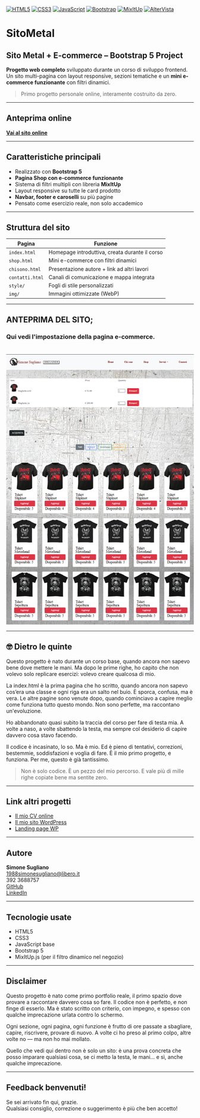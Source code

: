 [![HTML5](https://img.shields.io/badge/HTML5-E34F26?style=for-the-badge&logo=html5&logoColor=white)](INFOhtml.md)
[![CSS3](https://img.shields.io/badge/CSS3-1572B6?style=for-the-badge&logo=css3&logoColor=white)](INFOcss.md)
[![JavaScript](https://img.shields.io/badge/JavaScript-F7DF1E?style=for-the-badge&logo=javascript&logoColor=black)](INFOjs.md)
[![Bootstrap](https://img.shields.io/badge/Bootstrap-7952B3?style=for-the-badge&logo=bootstrap&logoColor=white)](INFObootstrap.md)
[![MixItUp](https://img.shields.io/badge/MixItUp.js-lightgrey?style=for-the-badge)](INFOmixitup.md)
[![AlterVista](https://img.shields.io/badge/AlterVista-F58220?style=for-the-badge)](INFOaltervista.md)


# SitoMetal
## Sito Metal + E-commerce – Bootstrap 5 Project


**Progetto web completo** sviluppato durante un corso di sviluppo frontend.  
Un sito multi-pagina con layout responsive, sezioni tematiche e un **mini e-commerce funzionante** con filtri dinamici.

> Primo progetto personale online, interamente costruito da zero.

---
## Anteprima online

[**Vai al sito online**](http://supermegaprove.altervista.org)

---
## Caratteristiche principali

- Realizzato con **Bootstrap 5**
- **Pagina Shop con e-commerce funzionante**
- Sistema di filtri multipli con libreria **MixItUp**
- Layout responsive su tutte le card prodotto
- **Navbar, footer e caroselli** su più pagine
- Pensato come esercizio reale, non solo accademico

---

## Struttura del sito

| Pagina         | Funzione                                      |
|----------------|-----------------------------------------------|
| `index.html`   | Homepage introduttiva, creata durante il corso |
| `shop.html`    | Mini e-commerce con filtri dinamici           |
| `chisono.html` | Presentazione autore + link ad altri lavori   |
| `contatti.html`| Canali di comunicazione e mappa integrata     |
| `style/`       | Fogli di stile personalizzati                 |
| `img/`         | Immagini ottimizzate (WebP)                   |

---

## ANTEPRIMA DEL SITO;  

### Qui vedi l'impostazione della pagina e-commerce. <br><br>

![Homepage del sito](/img/shop.png)

---

## 🤓 Dietro le quinte

Questo progetto è nato durante un corso base, quando ancora non sapevo bene dove mettere le mani.
Ma dopo le prime righe, ho capito che non volevo solo replicare esercizi: volevo creare qualcosa di mio.

La index.html è la prima pagina che ho scritto, quando ancora non sapevo cos’era una classe e ogni riga era un salto nel buio.
È sporca, confusa, ma è vera. Le altre pagine sono venute dopo, quando cominciavo a capire meglio come funziona tutto questo mondo.
Non sono perfette, ma raccontano un'evoluzione.

Ho abbandonato quasi subito la traccia del corso per fare di testa mia.
A volte a naso, a volte sbattendo la testa, ma sempre col desiderio di capire davvero cosa stavo facendo.

Il codice è incasinato, lo so. Ma è mio.
Ed è pieno di tentativi, correzioni, bestemmie, soddisfazioni e voglia di fare.
È il mio primo progetto, e funziona.
Per me, questo è già tantissimo.

> Non è solo codice. È un pezzo del mio percorso. E vale più di mille righe copiate bene ma sentite zero.
---

## Link altri progetti

- [Il mio CV online](https://sitocv.altervista.org)
- [Il mio sito WordPress](https://supermegaprovesito.altervista.org)
- [Landing page WP](https://paginaprova.altervista.org)

---

## Autore

**Simone Sugliano**  
1988simonesugliano@libero.it  
392 3688757  
[GitHub](https://github.com/simonesugliano)  
[LinkedIn](https://www.linkedin.com/in/simone-sugliano-95388022b/)

---

## Tecnologie usate

- HTML5
- CSS3
- JavaScript base
- Bootstrap 5
- MixItUp.js (per il filtro dinamico nel negozio)

---

## Disclaimer

Questo progetto è nato come primo portfolio reale, il primo spazio dove provare a raccontare davvero cosa so fare.
Il codice non è perfetto, e non finge di esserlo.
Ma è stato scritto con criterio, con impegno, e spesso con qualche imprecazione urlata contro lo schermo.

Ogni sezione, ogni pagina, ogni funzione è frutto di ore passate a sbagliare, capire, riscrivere, provare di nuovo.
A volte ci ho preso al primo colpo, altre volte no — ma non ho mai mollato.

Quello che vedi qui dentro non è solo un sito:
è una prova concreta che posso imparare qualsiasi cosa, se ci metto la testa, le mani… e sì, anche qualche imprecazione.

---

## Feedback benvenuti!

Se sei arrivato fin qui, grazie.  
Qualsiasi consiglio, correzione o suggerimento è più che ben accetto!

